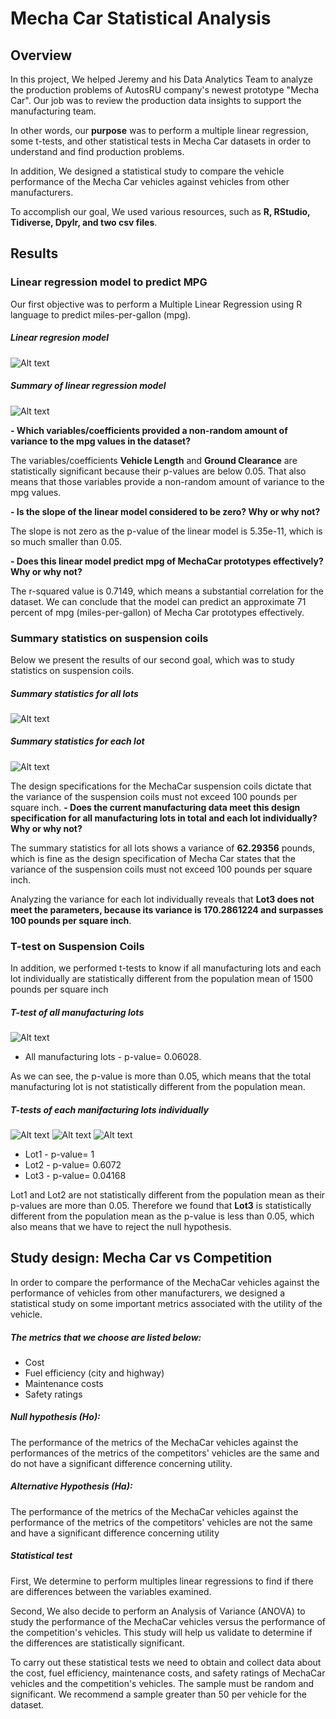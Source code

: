 # Mecha Car Statistical Analysis

## Overview
In this project, We helped Jeremy and his Data Analytics Team to analyze the production problems of AutosRU company's newest prototype "Mecha Car". Our job was to review the production data insights to support the manufacturing team.

In other words, our **purpose** was to perform a multiple linear regression, some t-tests, and other statistical tests in Mecha Car datasets in order to understand and find production problems. 

In addition, We designed a statistical study to compare the vehicle performance of the Mecha Car vehicles against vehicles from other manufacturers.

To accomplish our goal, We used various resources, such as **R, RStudio, Tidiverse, Dpylr, and two csv files**.

## Results

### Linear regression model to predict MPG
Our first objective was to perform a Multiple Linear Regression using R language to predict miles-per-gallon (mpg). 

##### Linear regresion model
![Alt text](/Resources/lm.png "imagen1")

##### Summary of linear regression model
![Alt text](/Resources/lm_summary.png "imagen2")

**- Which variables/coefficients provided a non-random amount of variance to the mpg values in the dataset?**

The variables/coefficients **Vehicle Length** and **Ground Clearance** are statistically significant because their p-values are below 0.05. That also means that those variables provide a non-random amount of variance to the mpg values. 

**- Is the slope of the linear model considered to be zero? Why or why not?**

The slope is not zero as the p-value of the linear model is 5.35e-11, which is so much smaller than 0.05. 

**- Does this linear model predict mpg of MechaCar prototypes effectively? Why or why not?**

The r-squared value is 0.7149, which means a substantial correlation for the dataset. We can conclude that the model can predict an approximate 71 percent of mpg (miles-per-gallon) of Mecha Car prototypes effectively.

### Summary statistics on suspension coils
Below we present the results of our second goal, which was to study statistics on suspension coils.

##### Summary statistics for all lots
![Alt text](/Resources/statistics1.png "imagen3")

##### Summary statistics for each lot
![Alt text](/Resources/statistics2.png "imagen9")

The design specifications for the MechaCar suspension coils dictate that the variance of the suspension coils must not exceed 100 pounds per square inch. 
**- Does the current manufacturing data meet this design specification for all manufacturing lots in total and each lot individually? Why or why not?**

The summary statistics for all lots shows a variance of **62.29356** pounds, which is fine as the design specification of Mecha Car states that the variance of the suspension coils must not exceed 100 pounds per square inch.

Analyzing the variance for each lot individually reveals that **Lot3 does not meet the parameters, because its variance is 170.2861224 and surpasses 100 pounds per square inch**.

### T-test on Suspension Coils
In addition, we performed t-tests to know if all manufacturing lots and each lot individually are statistically different from the population mean of 1500 pounds per square inch

##### T-test of all manufacturing lots
![Alt text](/Resources/lots.png "imagen7")
- All manufacturing lots - p-value= 0.06028.

As we can see, the p-value is more than 0.05, which means that the total manufacturing lot is not statistically different from the population mean.

##### T-tests of each manifacturing lots individually 
![Alt text](/Resources/lot1.png "imagen4")
![Alt text](/Resources/lot2.png "imagen5")
![Alt text](/Resources/lot3.png "imagen6")
- Lot1 - p-value= 1
- Lot2 - p-value= 0.6072
- Lot3 - p-value= 0.04168

Lot1 and Lot2 are not statistically different from the population mean as their p-values are more than 0.05. Therefore we found that **Lot3** is statistically different from the population mean as the p-value is less than 0.05, which also means that we have to reject the null hypothesis.

## Study design: Mecha Car vs Competition
In order to compare the performance of the MechaCar vehicles against the performance of vehicles from other manufacturers, we designed a statistical study on some important metrics associated with the utility of the vehicle.

##### The metrics that we choose are listed below:
- Cost
- Fuel efficiency (city and highway)
- Maintenance costs
- Safety ratings 

##### Null hypothesis (Ho): 
The performance of the metrics of the MechaCar vehicles against the performances of the metrics of the competitors' vehicles are the same and do not have a significant difference concerning utility.

##### Alternative Hypothesis (Ha): 
The performance of the metrics of the MechaCar vehicles  against the performance of the metrics of the competitors' vehicles are not the same and have a significant difference concerning utility

##### Statistical test
First, We determine to perform multiples linear regressions to find if there are differences between the variables examined.

Second, We also decide to perform an Analysis of Variance (ANOVA) to study the performance of the MechaCar vehicles versus the performance of the competition's vehicles. This study will help us validate to determine if the differences are statistically significant.

To carry out these statistical tests we need to obtain and collect data about the cost, fuel efficiency, maintenance costs, and safety ratings of MechaCar vehicles and the competition's vehicles. The sample must be random and significant. We recommend a sample greater than 50 per vehicle for the dataset.  
